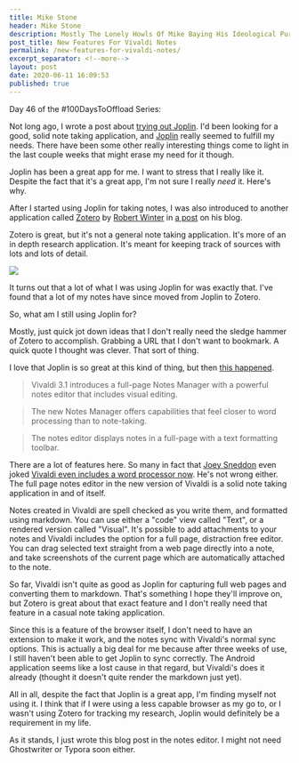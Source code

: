 ```yaml
---
title: Mike Stone
header: Mike Stone
description: Mostly The Lonely Howls Of Mike Baying His Ideological Purity At The Moon
post_title: New Features For Vivaldi Notes
permalink: /new-features-for-vivaldi-notes/
excerpt_separator: <!--more-->
layout: post
date: 2020-06-11 16:09:53
published: true
---
```


Day 46 of the #100DaysToOffload Series:

Not long ago, I wrote a post about [trying out Joplin](https://mikestone.me/trying-out-joplin). I'd been looking for a good, solid note taking application, and [Joplin](https://joplinapp.org) really seemed to fulfill my needs. There have been some other really interesting things come to light in the last couple weeks that might erase my need for it though.

<!--more-->

Joplin has been a great app for me. I want to stress that I really like it. Despite the fact that it's a great app, I'm not sure I really _need_ it. Here's why.

After I started using Joplin for taking notes, I was also introduced to another application called [Zotero](https://www.zotero.org) by [Robert Winter](https://qoto.org/@rw) in [a post](https://robert.winter.ink/updating-my-plank) on his blog. 

Zotero is great, but it's not a general note taking application. It's more of an in depth research application. It's meant for keeping track of sources with lots and lots of detail. 

![](https://i.snap.as/4u1q3MF.png)

It turns out that a lot of what I was using Joplin for was exactly that. I've found that a lot of my notes have since moved from Joplin to Zotero. 

So, what am I still using Joplin for? 

Mostly, just quick jot down ideas that I don't really need the sledge hammer of Zotero to accomplish. Grabbing a URL that I don't want to bookmark. A quick quote I thought was clever. That sort of thing.

I love that Joplin is so great at this kind of thing, but then [this happened](https://vivaldi.com/whats-new-in-vivaldi-3-1/). 

> Vivaldi 3.1 introduces a full-page Notes Manager with a powerful notes editor that includes visual editing.

> The new Notes Manager offers capabilities that feel closer to word processing than to note-taking.

> The notes editor displays notes in a full-page with a text formatting toolbar.

There are a lot of features here. So many in fact that [Joey Sneddon](https://www.omgubuntu.co.uk/author/d0od) even joked [Vivaldi even includes a word processor now](https://www.omgubuntu.co.uk/2020/06/vivaldi-browser-notes-manager). He's not wrong either. The full page notes editor in the new version of Vivaldi is a solid note taking application in and of itself.

Notes created in Vivaldi are spell checked as you write them, and formatted using markdown. You can use either a "code" view called "Text", or a rendered version called "Visual". It's possible to add attachments to your notes and Vivaldi includes the option for a full page, distraction free editor. You can drag selected text straight from a web page directly into a note, and take screenshots of the current page which are automatically attached to the note.

So far, Vivaldi isn't quite as good as Joplin for capturing full web pages and converting them to markdown. That's something I hope they'll improve on, but Zotero is great about that exact feature and I don't really need that feature in a casual note taking application.

Since this is a feature of the browser itself, I don't need to have an extension to make it work, and the notes sync with Vivaldi's normal sync options. This is actually a big deal for me because after three weeks of use, I still haven't been able to get Joplin to sync correctly. The Android application seems like a lost cause in that regard, but Vivaldi's does it already (thought it doesn't quite render the markdown just yet). 

All in all, despite the fact that Joplin is a great app, I'm finding myself not using it. I think that if I were using a less capable browser as my go to, or I wasn't using Zotero for tracking my research, Joplin would definitely be a requirement in my life. 

As it stands, I just wrote this blog post in the notes editor. I might not need Ghostwriter or Typora soon either.
